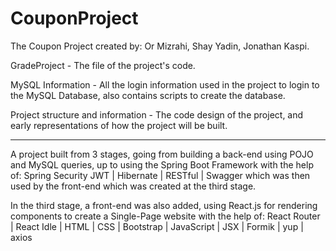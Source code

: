 # CouponProject
The Coupon Project created by: Or Mizrahi, Shay Yadin, Jonathan Kaspi.

GradeProject - The file of the project's code.

MySQL Information - All the login information used in the project to login to the MySQL Database, also contains scripts to create the database.

Project structure and information - The code design of the project, and early representations of how the project will be built.

-----------------------------------------------------------------------------------------------------------------------------------------------------------------------------------

A project built from 3 stages, going from building a back-end using POJO and MySQL queries, up to using the Spring Boot Framework with the help of: Spring Security JWT | Hibernate | RESTful | Swagger
which was then used by the front-end which was created at the third stage.

In the third stage, a front-end was also added, using React.js for rendering components to create a Single-Page website with the help of: React Router | React Idle | HTML | CSS | Bootstrap | JavaScript | JSX | Formik | yup | axios
